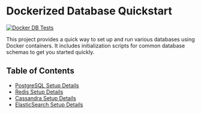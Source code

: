 # Dockerized Database Quickstart

[![Docker DB Tests](https://github.com/andrewlohc/docker-dbs/actions/workflows/db_tests.yml/badge.svg?branch=main)](https://github.com/andrewlohc/docker-dbs/actions/workflows/db_tests.yml)

This project provides a quick way to set up and run various databases using Docker containers. It includes initialization scripts for common database schemas to get you started quickly.

## Table of Contents

*   [PostgreSQL Setup Details](./postgres/README.md)
*   [Redis Setup Details](./redis/README.md)
*   [Cassandra Setup Details](./cassandra/README.md)
*   [ElasticSearch Setup Details](./elasticsearch/README.md)